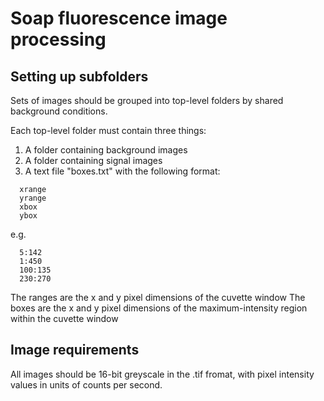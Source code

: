 # Soap fluorescence image processing

## Setting up subfolders
Sets of images should be grouped into top-level folders by shared background conditions.

Each top-level folder must contain three things:
1. A folder containing background images
2. A folder containing signal images
3. A text file "boxes.txt" with the following format:

```
  xrange
  yrange
  xbox
  ybox
```

e.g.

```
  5:142
  1:450
  100:135
  230:270
```

The ranges are the x and y pixel dimensions of the cuvette window
The boxes are the x and y pixel dimensions of the maximum-intensity region within the cuvette window

## Image requirements

All images should be 16-bit greyscale in the .tif fromat, with pixel intensity values in units of counts per second.
